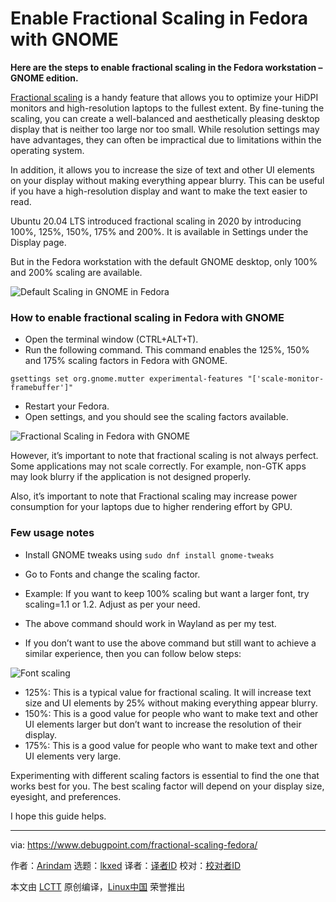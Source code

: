 [#]: subject: "Enable Fractional Scaling in Fedora with GNOME"
[#]: via: "https://www.debugpoint.com/fractional-scaling-fedora/"
[#]: author: "Arindam https://www.debugpoint.com/author/admin1/"
[#]: collector: "lkxed"
[#]: translator: " "
[#]: reviewer: " "
[#]: publisher: " "
[#]: url: " "

Enable Fractional Scaling in Fedora with GNOME
======

**Here are the steps to enable fractional scaling in the Fedora workstation – GNOME edition.**

[Fractional scaling][1] is a handy feature that allows you to optimize your HiDPI monitors and high-resolution laptops to the fullest extent. By fine-tuning the scaling, you can create a well-balanced and aesthetically pleasing desktop display that is neither too large nor too small. While resolution settings may have advantages, they can often be impractical due to limitations within the operating system.

In addition, it allows you to increase the size of text and other UI elements on your display without making everything appear blurry. This can be useful if you have a high-resolution display and want to make the text easier to read.

Ubuntu 20.04 LTS introduced fractional scaling in 2020 by introducing 100%, 125%, 150%, 175% and 200%. It is available in Settings under the Display page.

But in the Fedora workstation with the default GNOME desktop, only 100% and 200% scaling are available.

![Default Scaling in GNOME in Fedora][2]

### How to enable fractional scaling in Fedora with GNOME

- Open the terminal window (CTRL+ALT+T).
- Run the following command. This command enables the 125%, 150% and 175% scaling factors in Fedora with GNOME.

```
gsettings set org.gnome.mutter experimental-features "['scale-monitor-framebuffer']"
```

- Restart your Fedora.
- Open settings, and you should see the scaling factors available.

![Fractional Scaling in Fedora with GNOME][3]

However, it’s important to note that fractional scaling is not always perfect. Some applications may not scale correctly. For example, non-GTK apps may look blurry if the application is not designed properly.

Also, it’s important to note that Fractional scaling may increase power consumption for your laptops due to higher rendering effort by GPU.

### Few usage notes

- Install GNOME tweaks using `sudo dnf install gnome-tweaks`
- Go to Fonts and change the scaling factor.
- Example: If you want to keep 100% scaling but want a larger font, try scaling=1.1 or 1.2. Adjust as per your need.

- The above command should work in Wayland as per my test.
- If you don’t want to use the above command but still want to achieve a similar experience, then you can follow below steps:

![Font scaling][4]

- 125%: This is a typical value for fractional scaling. It will increase text size and UI elements by 25% without making everything appear blurry.
- 150%: This is a good value for people who want to make text and other UI elements larger but don’t want to increase the resolution of their display.
- 175%: This is a good value for people who want to make text and other UI elements very large.

Experimenting with different scaling factors is essential to find the one that works best for you. The best scaling factor will depend on your display size, eyesight, and preferences.

I hope this guide helps.

--------------------------------------------------------------------------------

via: https://www.debugpoint.com/fractional-scaling-fedora/

作者：[Arindam][a]
选题：[lkxed][b]
译者：[译者ID](https://github.com/译者ID)
校对：[校对者ID](https://github.com/校对者ID)

本文由 [LCTT](https://github.com/LCTT/TranslateProject) 原创编译，[Linux中国](https://linux.cn/) 荣誉推出

[a]: https://www.debugpoint.com/author/admin1/
[b]: https://github.com/lkxed/
[1]: https://wiki.gnome.org/Initiatives/FracionalScaling
[2]: https://www.debugpoint.com/wp-content/uploads/2023/05/Default-Scaling-in-GNOME-in-Fedora.jpg
[3]: https://www.debugpoint.com/wp-content/uploads/2023/05/Fractional-Scaling-in-Fedora-with-GNOME.jpg
[4]: https://www.debugpoint.com/wp-content/uploads/2023/05/Font-scaling.jpg
